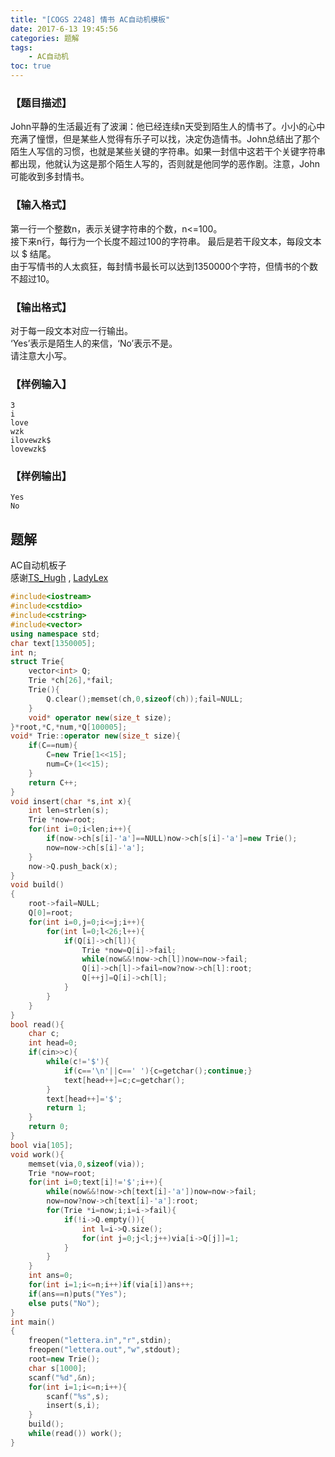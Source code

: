 ```yaml
---
title: "[COGS 2248] 情书 AC自动机模板"
date: 2017-6-13 19:45:56
categories: 题解
tags:
    - AC自动机
toc: true
---
```


### 【题目描述】
John平静的生活最近有了波澜：他已经连续n天受到陌生人的情书了。小小的心中充满了憧憬，但是某些人觉得有乐子可以找，决定伪造情书。John总结出了那个陌生人写信的习惯，也就是某些关键的字符串。如果一封信中这若干个关键字符串都出现，他就认为这是那个陌生人写的，否则就是他同学的恶作剧。注意，John可能收到多封情书。
<!--more--> 
### 【输入格式】
第一行一个整数n，表示关键字符串的个数，n<=100。  
接下来n行，每行为一个长度不超过100的字符串。
最后是若干段文本，每段文本以 $ 结尾。  
由于写情书的人太疯狂，每封情书最长可以达到1350000个字符，但情书的个数不超过10。  
### 【输出格式】
对于每一段文本对应一行输出。  
‘Yes’表示是陌生人的来信，‘No’表示不是。  
请注意大小写。  
### 【样例输入】  

    3
    i
    love
    wzk
    ilovewzk$
    lovewzk$

### 【样例输出】

    Yes
    No
 

## 题解
AC自动机板子  
感谢[TS_Hugh](http://www.cnblogs.com/TSHugh/)
,
[LadyLex](http://www.cnblogs.com/LadyLex/)  

```c++
#include<iostream>
#include<cstdio>
#include<cstring>
#include<vector>
using namespace std;
char text[1350005];
int n;
struct Trie{
    vector<int> Q;
    Trie *ch[26],*fail;
    Trie(){
        Q.clear();memset(ch,0,sizeof(ch));fail=NULL;
    }
    void* operator new(size_t size);
}*root,*C,*num,*Q[100005];
void* Trie::operator new(size_t size){
    if(C==num){
        C=new Trie[1<<15];
        num=C+(1<<15);
    }
    return C++;
}
void insert(char *s,int x){
    int len=strlen(s);
    Trie *now=root;
    for(int i=0;i<len;i++){
        if(now->ch[s[i]-'a']==NULL)now->ch[s[i]-'a']=new Trie();
        now=now->ch[s[i]-'a'];
    }
    now->Q.push_back(x);
}
void build()
{
    root->fail=NULL;
    Q[0]=root;
    for(int i=0,j=0;i<=j;i++){
        for(int l=0;l<26;l++){
            if(Q[i]->ch[l]){
                Trie *now=Q[i]->fail;
                while(now&&!now->ch[l])now=now->fail;
                Q[i]->ch[l]->fail=now?now->ch[l]:root;
                Q[++j]=Q[i]->ch[l];
            }
        }
    }
}
bool read(){
    char c;
    int head=0;
    if(cin>>c){
        while(c!='$'){
            if(c=='\n'||c==' '){c=getchar();continue;}
            text[head++]=c;c=getchar();
        }
        text[head++]='$';
        return 1;
    }
    return 0;
}
bool via[105];
void work(){
    memset(via,0,sizeof(via));
    Trie *now=root;
    for(int i=0;text[i]!='$';i++){
        while(now&&!now->ch[text[i]-'a'])now=now->fail;
        now=now?now->ch[text[i]-'a']:root;
        for(Trie *i=now;i;i=i->fail){
            if(!i->Q.empty()){
                int l=i->Q.size();
                for(int j=0;j<l;j++)via[i->Q[j]]=1;
            }
        }
    }
    int ans=0;
    for(int i=1;i<=n;i++)if(via[i])ans++;
    if(ans==n)puts("Yes");
    else puts("No");
}
int main()
{
    freopen("lettera.in","r",stdin);
    freopen("lettera.out","w",stdout);
    root=new Trie();
    char s[1000];
    scanf("%d",&n);
    for(int i=1;i<=n;i++){
        scanf("%s",s);
        insert(s,i);
    }
    build();
    while(read()) work();
}
```